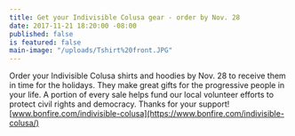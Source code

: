 ```yaml
---
title: Get your Indivisible Colusa gear - order by Nov. 28
date: 2017-11-21 18:20:00 -08:00
published: false
is featured: false
main-image: "/uploads/Tshirt%20front.JPG"
---
```


Order your Indivisible Colusa shirts and hoodies by Nov. 28 to receive them in time for the holidays. They make great gifts for the progressive people in your life. A portion of every sale helps fund our local volunteer efforts to protect civil rights and democracy. Thanks for your support!
[www.bonfire.com/indivisible-colusa](https://www.bonfire.com/indivisible-colusa/)